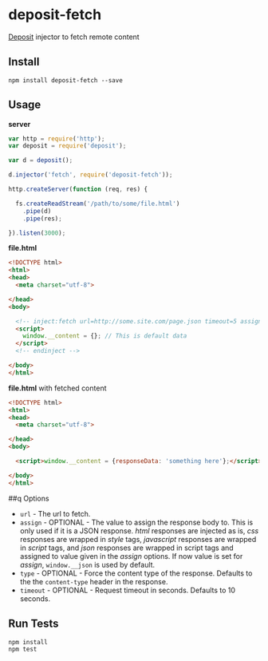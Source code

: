 # deposit-fetch

[Deposit](https://github.com/divshot/deposit) injector to fetch remote content

## Install

```
npm install deposit-fetch --save
```

## Usage

**server**

```js
var http = require('http');
var deposit = require('deposit');

var d = deposit();

d.injector('fetch', require('deposit-fetch'));

http.createServer(function (req, res) {

  fs.createReadStream('/path/to/some/file.html')
    .pipe(d)
    .pipe(res);

}).listen(3000);
```

**file.html**

```html
<!DOCTYPE html>
<html>
<head>
  <meta charset="utf-8">

</head>
<body>

  <!-- inject:fetch url=http://some.site.com/page.json timeout=5 assign=window.__content -->
  <script>
  	window.__content = {}; // This is default data
  </script>
  <!-- endinject -->

</body>
</html>
```

**file.html** with fetched content

```html
<!DOCTYPE html>
<html>
<head>
  <meta charset="utf-8">

</head>
<body>

  <script>window.__content = {responseData: 'something here'};</script>

</body>
</html>
```

##q Options

* `url` - The url to fetch.
* `assign` - OPTIONAL - The value to assign the response body to. This is only used if it is a JSON response. *html* responses are injected as is, *css* responses are wrapped in *style* tags, *javascript* responses are wrapped in *script* tags, and *json* responses are wrapped in script tags and assigned to value given in the *assign* options. If now value is set for *assign*, `window.__json` is used by default.
* `type` - OPTIONAL - Force the content type of the response. Defaults to the the `content-type` header in the response.
* `timeout` - OPTIONAL - Request timeout in seconds. Defaults to 10 seconds.

## Run Tests

```
npm install
npm test
```
